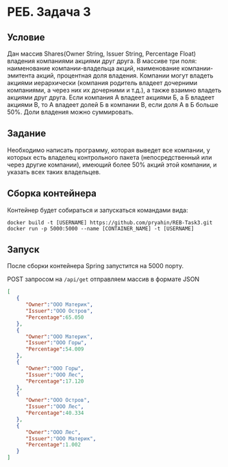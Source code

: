 # РЕБ. Задача 3

## Условие
Дан массив Shares(Owner String, Issuer String, Percentage Float) владения компаниями акциями друг друга. В массиве три 
поля: наименование компании-владельца акций, наименование компании-эмитента акций, процентная доля владения. Компании 
могут владеть акциями иерархически (компания родитель владеет дочерними компаниями, а через них их дочерними и т.д.), 
а также взаимно владеть акциями друг друга. Если компания А владеет акциями Б, а Б владеет акциями В, то А владеет 
долей Б в компании В, если доля А в Б больше 50%. Доли владения можно суммировать.

## Задание
Необходимо написать программу, которая выведет все компании, у которых есть владелец контрольного пакета 
(непосредственный или через другие компании), имеющий более 50% акций этой компании, и указать всех таких владельцев. 

## Сборка контейнера
Контейнер будет собираться и запускаться командами вида:
```
docker build -t [USERNAME] https://github.com/pryahin/REB-Task3.git
docker run -p 5000:5000 --name [CONTAINER_NAME] -t [USERNAME]
```

## Запуск
После сборки контейнера Spring запустится на 5000 порту.
 
POST запросом на `/api/get` отправляем массив в формате JSON
```json
[
   {
      "Owner":"ООО Материк",
      "Issuer":"ООО Остров",
      "Percentage":65.050
   },
   {
      "Owner":"ООО Материк",
      "Issuer":"ООО Горы",
      "Percentage":54.009
   },
   {
      "Owner":"ООО Горы",
      "Issuer":"ООО Лес",
      "Percentage":17.120
   },
   {
      "Owner":"ООО Остров",
      "Issuer":"ООО Лес",
      "Percentage":40.334
   },
   {
      "Owner":"ООО Лес",
      "Issuer":"ООО Материк",
      "Percentage":1.002
   }
]
```